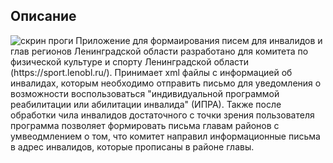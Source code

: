 <h2> Описание </h2>
<img src="https://github.com/user-attachments/assets/15c00046-bf8f-4622-ae72-170676822063" alt="скрин проги">
Приложение для формаирования писем для инвалидов и глав регионов Ленинградской области разработано для комитета по физической культуре и спорту Ленинградской области (https://sport.lenobl.ru/). Принимает xml файлы с информацией об инвалидах, которым необходимо отправить письмо для уведомления о возможности воспользоваться "индивидуальной программой реабилитации или абилитации инвалида" (ИПРА). Также после обработки чила инвалидов достаточного с точки зрения пользователя программа позволяет формировать письма главам районов с умвеодмлением о том, что комитет направил информационные письма в адрес инвалидов, которые прописаны в районе главы. 




